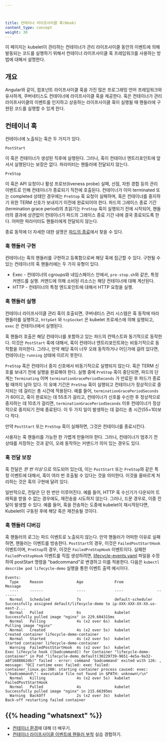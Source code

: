 ```yaml
---



title: 컨테이너 라이프사이클 훅(Hook)
content_type: concept
weight: 30
---
```


<!-- overview -->

이 페이지는 kubelet이 관리하는 컨테이너가 관리 라이프사이클 동안의 이벤트에 의해 발동되는 코드를 실행하기 위해서
컨테이너 라이프사이클 훅 프레임워크를 사용하는 방법에 대해서 설명한다.




<!-- body -->

## 개요

Angular와 같이, 컴포넌트 라이프사이클 훅을 가진 많은 프로그래밍 언어 프레임워크와 유사하게,
쿠버네티스도 컨테이너에 라이프사이클 훅을 제공한다.
훅은 컨테이너가 관리 라이프사이클의 이벤트를 인지하고 상응하는
라이프사이클 훅이 실행될 때 핸들러에 구현된 코드를 실행할 수 있게 한다.

## 컨테이너 훅

컨테이너에 노출되는 훅은 두 가지가 있다.

`PostStart`

이 훅은 컨테이너가 생성된 직후에 실행된다.
그러나, 훅이 컨테이너 엔트리포인트에 앞서서 실행된다는 보장은 없다.
파라미터는 핸들러에 전달되지 않는다.

`PreStop`

이 훅은 API 요청이나 활성 프로브(liveness probe) 실패, 선점, 자원 경합
등의 관리 이벤트로 인해 컨테이너가 종료되기 직전에 호출된다. 컨테이너가 이미
terminated 또는 completed 상태인 경우에는 `PreStop` 훅 요청이 실패하며,
훅은 컨테이너를 중지하기 위한 TERM 신호가 보내지기 이전에 완료되어야 한다. 파드의 그레이스 종료
기간(termination grace period)의 초읽기는 `PreStop` 훅이 실행되기 전에 시작되어,
핸들러의 결과에 상관없이 컨테이너가 파드의 그레이스 종료 기간 내에 결국 종료되도록 한다.
어떠한 파라미터도 핸들러에게 전달되지 않는다.

종료 동작에 더 자세한 대한 설명은
[파드의 종료](/ko/docs/concepts/workloads/pods/pod-lifecycle/#파드의-종료)에서 찾을 수 있다.

### 훅 핸들러 구현

컨테이너는 훅의 핸들러를 구현하고 등록함으로써 해당 훅에 접근할 수 있다.
구현될 수 있는 컨테이너의 훅 핸들러에는 두 가지 유형이 있다.

* Exec - 컨테이너의 cgroups와 네임스페이스 안에서, `pre-stop.sh`와 같은, 특정 커맨드를 실행.
커맨드에 의해 소비된 리소스는 해당 컨테이너에 대해 계산된다.
* HTTP - 컨테이너의 특정 엔드포인트에 대해서 HTTP 요청을 실행.

### 훅 핸들러 실행

컨테이너 라이프사이클 관리 훅이 호출되면,
쿠버네티스 관리 시스템은 훅 동작에 따라 핸들러를 실행하고,
`httpGet` 와 `tcpSocket` 은 kubelet 프로세스에 의해 실행되고, `exec` 은 컨테이너에서 실행된다.

훅 핸들러 호출은 해당 컨테이너를 포함하고 있는 파드의 컨텍스트와 동기적으로 동작한다.
이것은 `PostStart` 훅에 대해서,
훅이 컨테이너 엔트리포인트와는 비동기적으로 동작함을 의미한다.
그러나, 만약 해당 훅이 너무 오래 동작하거나 어딘가에 걸려 있다면,
컨테이너는 `running` 상태에 이르지 못한다.

`PreStop` 훅은 컨테이너 중지 신호에서 비동기적으로 실행되지 않는다. 훅은
TERM 신호를 보내기 전에 실행을 완료해야 한다. 실행 중에 `PreStop` 훅이 중단되면,
파드의 단계는 `Terminating` 이며 `terminationGracePeriodSeconds` 가
만료된 후 파드가 종료될 때까지 남아 있다. 이 유예 기간은 `PreStop` 훅이
실행되고 컨테이너가 정상적으로 중지되는 데 걸리는 총 시간에 적용된다. 예를 들어,
`terminationGracePeriodSeconds` 가 60이고, 훅이 완료되는 데 55초가 걸리고,
컨테이너가 신호를 수신한 후 정상적으로 중지하는 데 10초가 걸리면, `terminationGracePeriodSeconds` 이후
컨테이너가 정상적으로 중지되기 전에 종료된다. 이 두 가지 일이 발생하는 데
걸리는 총 시간(55+10)보다 적다.

만약 `PostStart` 또는 `PreStop` 훅이 실패하면,
그것은 컨테이너를 종료시킨다.

사용자는 훅 핸들러를 가능한 한 가볍게 만들어야 한다.
그러나, 컨테이너가 멈추기 전 상태를 저장하는 것과 같이,
오래 동작하는 커맨드가 의미 있는 경우도 있다.

### 훅 전달 보장

훅 전달은 *한 번 이상* 으로 의도되어 있는데,
이는 `PostStart` 또는 `PreStop`와 같은 특정 이벤트에 대해서,
훅이 여러 번 호출될 수 있다는 것을 의미한다.
이것을 올바르게 처리하는 것은 훅의 구현에 달려 있다.

일반적으로, 전달은 단 한 번만 이루어진다.
예를 들어, HTTP 훅 수신기가 다운되어 트래픽을 받을 수 없는 경우에도,
재전송을 시도하지 않는다.
그러나, 드문 경우로, 이중 전달이 발생할 수 있다.
예를 들어, 훅을 전송하는 도중에 kubelet이 재시작된다면,
Kubelet이 구동된 후에 해당 훅은 재전송될 것이다.

### 훅 핸들러 디버깅

훅 핸들러의 로그는 파드 이벤트로 노출되지 않는다.
만약 핸들러가 어떠한 이유로 실패하면, 핸들러는 이벤트를 방송한다.
`PostStart`의 경우, 이것은 `FailedPostStartHook` 이벤트이며,
`PreStop`의 경우, 이것은 `FailedPreStopHook` 이벤트이다.
실패한 `FailedPreStopHook` 이벤트를 직접 생성하려면, [lifecycle-events.yaml](https://raw.githubusercontent.com/kubernetes/website/main/content/en/examples/pods/lifecycle-events.yaml) 파일을 수정하여 postStart 명령을 "badcommand"로 변경하고 이를 적용한다.
다음은 `kubectl describe pod lifecycle-demo` 실행을 통한 이벤트 출력 예시이다.

```
Events:
  Type     Reason               Age              From               Message
  ----     ------               ----             ----               -------
  Normal   Scheduled            7s               default-scheduler  Successfully assigned default/lifecycle-demo to ip-XXX-XXX-XX-XX.us-east-2...
  Normal   Pulled               6s               kubelet            Successfully pulled image "nginx" in 229.604315ms
  Normal   Pulling              4s (x2 over 6s)  kubelet            Pulling image "nginx"
  Normal   Created              4s (x2 over 5s)  kubelet            Created container lifecycle-demo-container
  Normal   Started              4s (x2 over 5s)  kubelet            Started container lifecycle-demo-container
  Warning  FailedPostStartHook  4s (x2 over 5s)  kubelet            Exec lifecycle hook ([badcommand]) for Container "lifecycle-demo-container" in Pod "lifecycle-demo_default(30229739-9651-4e5a-9a32-a8f1688862db)" failed - error: command 'badcommand' exited with 126: , message: "OCI runtime exec failed: exec failed: container_linux.go:380: starting container process caused: exec: \"badcommand\": executable file not found in $PATH: unknown\r\n"
  Normal   Killing              4s (x2 over 5s)  kubelet            FailedPostStartHook
  Normal   Pulled               4s               kubelet            Successfully pulled image "nginx" in 215.66395ms
  Warning  BackOff              2s (x2 over 3s)  kubelet            Back-off restarting failed container
```



## {{% heading "whatsnext" %}}


* [컨테이너 환경](/ko/docs/concepts/containers/container-environment/)에 대해 더 배우기.
* [컨테이너 라이프사이클 이벤트에 핸들러 부착](/docs/tasks/configure-pod-container/attach-handler-lifecycle-event/)
  실습 경험하기.
